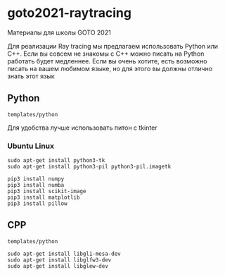 # goto2021-raytracing

Материалы для школы GOTO 2021

Для реализации Ray tracing мы предлагаем использовать Python или С++. Если вы совсем не знакомы с С++ можно писать на Python работать будет медленнее. 
Если вы очень хотите, есть возможно писать на вашем любимом языке, но для этого вы должны отлично знать этот язык

## Python
`templates/python`

Для удобства лучше использовать питон с tkinter

### Ubuntu Linux
```
sudo apt-get install python3-tk
sudo apt-get install python3-pil python3-pil.imagetk
```

```
pip3 install numpy
pip3 install numba
pip3 install scikit-image
pip3 install matplotlib
pip3 install pillow
```

## CPP

`templates/python`


```
sudo apt-get install libgl1-mesa-dev
sudo apt-get install libglfw3-dev
sudo apt-get install libglew-dev
```

